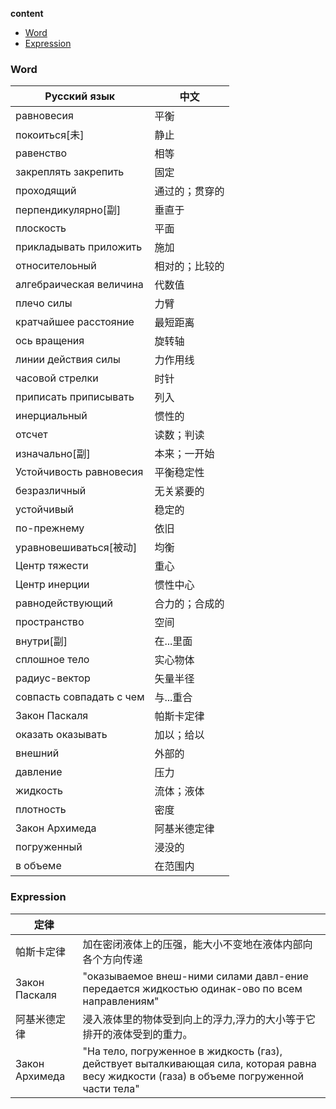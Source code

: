 **content**

- [Word](#word)
- [Expression](#expression)

### Word

| Русский язык             | 中文      |
|--------------------------|---------|
| равновесия               | 平衡      |
| покоиться[未]             | 静止      |
| равенство                | 相等      |
| закреплять закрепить     | 固定      |
| проходящий               | 通过的；贯穿的 |
| перпендикулярно[副]       | 垂直于     |
| плоскость                | 平面      |
| прикладывать приложить   | 施加      |
| относителоьный           | 相对的；比较的 |
| алгебраическая величина  | 代数值     |
| плечо силы               | 力臂      |
| кратчайшее расстояние    | 最短距离    |
| ось вращения             | 旋转轴     |
| линии действия силы      | 力作用线    |
| часовой стрелки          | 时针      |
| приписать приписывать    | 列入      |
| инерциальный             | 惯性的     |
| отсчет                   | 读数；判读   |
| изначально[副]            | 本来；一开始  |
| Устойчивость равновесия  | 平衡稳定性   |
| безразличный             | 无关紧要的   |
| устойчивый               | 稳定的     |
| по-прежнему              | 依旧      |
| уравновешиваться[被动]     | 均衡      |
| Центр тяжести            | 重心      |
| Центр инерции            | 惯性中心    |
| равнодействующий         | 合力的；合成的 |
| пространство             | 空间      |
| внутри[副]                | 在...里面  |
| сплошное тело            | 实心物体    |
| радиус-вектор            | 矢量半径    |
| совпасть совпадать с чем | 与...重合  |
| Закон Паскаля            | 帕斯卡定律   |
| оказать оказывать        | 加以；给以   |
| внешний                  | 外部的     |
| давление                 | 压力      |
| жидкость                 | 流体；液体   |
| плотность                | 密度      |
| Закон Архимеда           | 阿基米德定律  |
| погруженный              | 浸没的     |
| в объеме                 | 在范围内    |

### Expression

| 定律             |                                                                                                                                           |
|----------------|-------------------------------------------------------------------------------------------------------------------------------------------|
| 帕斯卡定律          | 加在密闭液体上的压强，能大小不变地在液体内部向各个方向传递                                                                                                             |
| Закон Паскаля  | "оказываемое внеш-ними силами давл-ение передается    жидкостью одинак-ово по всем направлениям"                                          |
| 阿基米德定律         | 浸入液体里的物体受到向上的浮力,浮力的大小等于它排开的液体受到的重力。                                                                                                       |
| Закон Архимеда | "На тело, погруженное в жидкость (газ), действует выталкивающая сила, которая равна весу жидкости (газа) в объеме погруженной части тела" |

